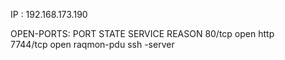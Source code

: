 IP : 192.168.173.190




OPEN-PORTS:
PORT     STATE SERVICE    REASON
80/tcp   open  http      
7744/tcp open  raqmon-pdu    ssh -server   


